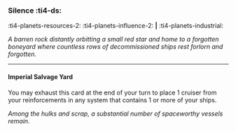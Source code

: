 ### Silence :ti4-ds:

:ti4-planets-resources-2: :ti4-planets-influence-2: __|__ :ti4-planets-industrial:

*A barren rock distantly orbitting a small red star and home to a forgotten boneyard where countless rows of decommissioned ships rest forlorn and forgotten.*

---

#### Imperial Salvage Yard

You may exhaust this card at the end of your turn to place 1 cruiser from your reinforcements in any system that contains 1 or more of your ships.

*Among the hulks and scrap, a substantial number of spaceworthy vessels remain.*